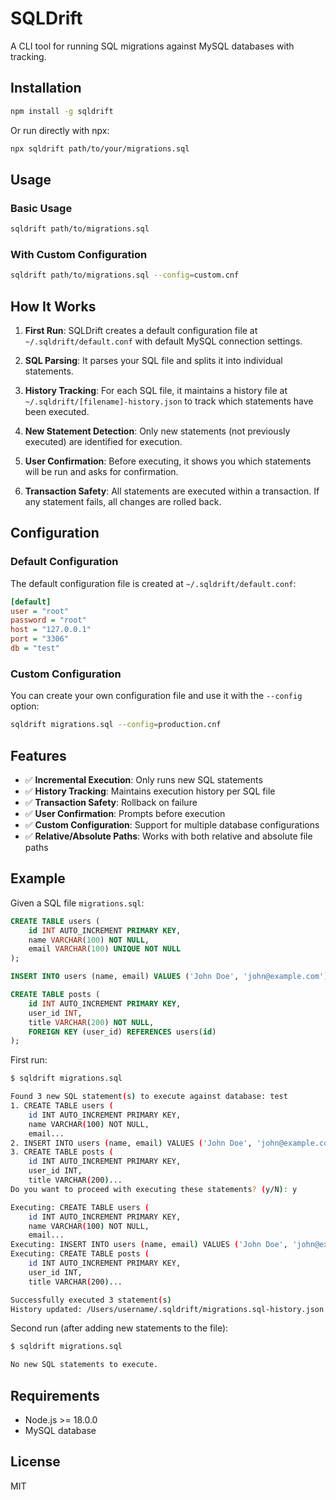 # SQLDrift

A CLI tool for running SQL migrations against MySQL databases with tracking.

## Installation

```bash
npm install -g sqldrift
```

Or run directly with npx:

```bash
npx sqldrift path/to/your/migrations.sql
```

## Usage

### Basic Usage

```bash
sqldrift path/to/migrations.sql
```

### With Custom Configuration

```bash
sqldrift path/to/migrations.sql --config=custom.cnf
```

## How It Works

1. **First Run**: SQLDrift creates a default configuration file at `~/.sqldrift/default.conf` with default MySQL connection settings.

2. **SQL Parsing**: It parses your SQL file and splits it into individual statements.

3. **History Tracking**: For each SQL file, it maintains a history file at `~/.sqldrift/[filename]-history.json` to track which statements have been executed.

4. **New Statement Detection**: Only new statements (not previously executed) are identified for execution.

5. **User Confirmation**: Before executing, it shows you which statements will be run and asks for confirmation.

6. **Transaction Safety**: All statements are executed within a transaction. If any statement fails, all changes are rolled back.

## Configuration

### Default Configuration

The default configuration file is created at `~/.sqldrift/default.conf`:

```ini
[default]
user = "root"
password = "root"
host = "127.0.0.1"
port = "3306"
db = "test"
```

### Custom Configuration

You can create your own configuration file and use it with the `--config` option:

```bash
sqldrift migrations.sql --config=production.cnf
```

## Features

- ✅ **Incremental Execution**: Only runs new SQL statements
- ✅ **History Tracking**: Maintains execution history per SQL file
- ✅ **Transaction Safety**: Rollback on failure
- ✅ **User Confirmation**: Prompts before execution
- ✅ **Custom Configuration**: Support for multiple database configurations
- ✅ **Relative/Absolute Paths**: Works with both relative and absolute file paths

## Example

Given a SQL file `migrations.sql`:

```sql
CREATE TABLE users (
    id INT AUTO_INCREMENT PRIMARY KEY,
    name VARCHAR(100) NOT NULL,
    email VARCHAR(100) UNIQUE NOT NULL
);

INSERT INTO users (name, email) VALUES ('John Doe', 'john@example.com');

CREATE TABLE posts (
    id INT AUTO_INCREMENT PRIMARY KEY,
    user_id INT,
    title VARCHAR(200) NOT NULL,
    FOREIGN KEY (user_id) REFERENCES users(id)
);
```

First run:
```bash
$ sqldrift migrations.sql

Found 3 new SQL statement(s) to execute against database: test
1. CREATE TABLE users (
    id INT AUTO_INCREMENT PRIMARY KEY,
    name VARCHAR(100) NOT NULL,
    email...
2. INSERT INTO users (name, email) VALUES ('John Doe', 'john@example.com')
3. CREATE TABLE posts (
    id INT AUTO_INCREMENT PRIMARY KEY,
    user_id INT,
    title VARCHAR(200)...
Do you want to proceed with executing these statements? (y/N): y

Executing: CREATE TABLE users (
    id INT AUTO_INCREMENT PRIMARY KEY,
    name VARCHAR(100) NOT NULL,
    email...
Executing: INSERT INTO users (name, email) VALUES ('John Doe', 'john@example.com')
Executing: CREATE TABLE posts (
    id INT AUTO_INCREMENT PRIMARY KEY,
    user_id INT,
    title VARCHAR(200)...

Successfully executed 3 statement(s)
History updated: /Users/username/.sqldrift/migrations.sql-history.json
```

Second run (after adding new statements to the file):
```bash
$ sqldrift migrations.sql

No new SQL statements to execute.
```

## Requirements

- Node.js >= 18.0.0
- MySQL database

## License

MIT